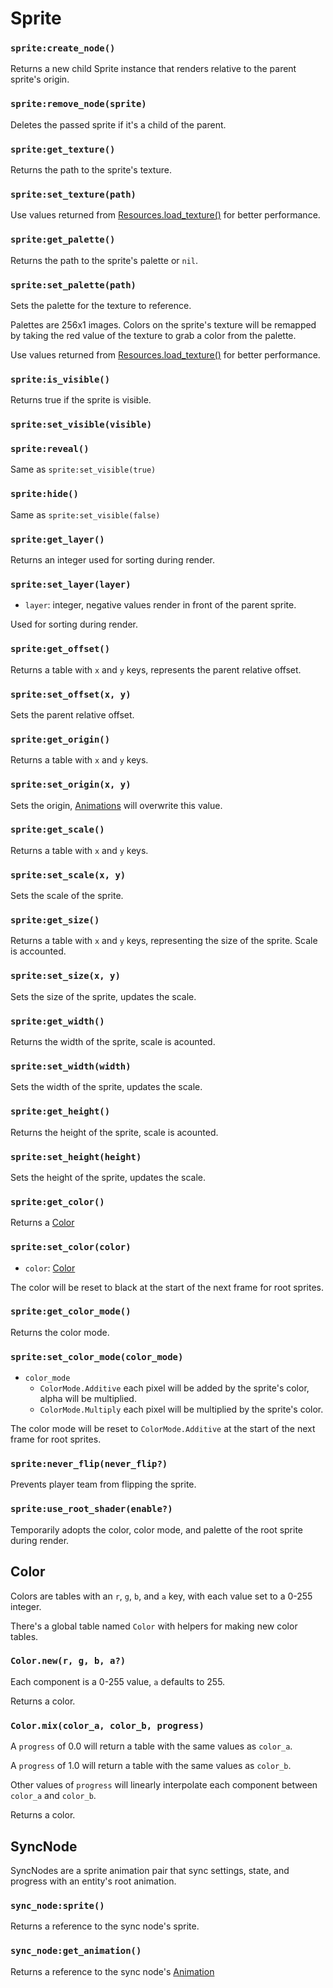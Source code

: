 # Sprite

### `sprite:create_node()`

Returns a new child Sprite instance that renders relative to the parent sprite's origin.

### `sprite:remove_node(sprite)`

Deletes the passed sprite if it's a child of the parent.

### `sprite:get_texture()`

Returns the path to the sprite's texture.

### `sprite:set_texture(path)`

Use values returned from [Resources.load_texture()](/client/lua-api/resources#resourcesload_texturepath) for better performance.

### `sprite:get_palette()`

Returns the path to the sprite's palette or `nil`.

### `sprite:set_palette(path)`

Sets the palette for the texture to reference.

Palettes are 256x1 images. Colors on the sprite's texture will be remapped by taking the red value of the texture to grab a color from the palette.

Use values returned from [Resources.load_texture()](/client/lua-api/resources#resourcesload_texturepath) for better performance.

### `sprite:is_visible()`

Returns true if the sprite is visible.

### `sprite:set_visible(visible)`

### `sprite:reveal()`

Same as `sprite:set_visible(true)`

### `sprite:hide()`

Same as `sprite:set_visible(false)`

### `sprite:get_layer()`

Returns an integer used for sorting during render.

### `sprite:set_layer(layer)`

- `layer`: integer, negative values render in front of the parent sprite.

Used for sorting during render.

### `sprite:get_offset()`

Returns a table with `x` and `y` keys, represents the parent relative offset.

### `sprite:set_offset(x, y)`

Sets the parent relative offset.

### `sprite:get_origin()`

Returns a table with `x` and `y` keys.

### `sprite:set_origin(x, y)`

Sets the origin, [Animations](/client/lua-api/animation) will overwrite this value.

### `sprite:get_scale()`

Returns a table with `x` and `y` keys.

### `sprite:set_scale(x, y)`

Sets the scale of the sprite.

### `sprite:get_size()`

Returns a table with `x` and `y` keys, representing the size of the sprite. Scale is accounted.

### `sprite:set_size(x, y)`

Sets the size of the sprite, updates the scale.

### `sprite:get_width()`

Returns the width of the sprite, scale is acounted.

### `sprite:set_width(width)`

Sets the width of the sprite, updates the scale.

### `sprite:get_height()`

Returns the height of the sprite, scale is acounted.

### `sprite:set_height(height)`

Sets the height of the sprite, updates the scale.

### `sprite:get_color()`

Returns a [Color](#color)

### `sprite:set_color(color)`

- `color`: [Color](#color)

The color will be reset to black at the start of the next frame for root sprites.

### `sprite:get_color_mode()`

Returns the color mode.

### `sprite:set_color_mode(color_mode)`

- `color_mode`
  - `ColorMode.Additive` each pixel will be added by the sprite's color, alpha will be multiplied.
  - `ColorMode.Multiply` each pixel will be multiplied by the sprite's color.

The color mode will be reset to `ColorMode.Additive` at the start of the next frame for root sprites.

### `sprite:never_flip(never_flip?)`

Prevents player team from flipping the sprite.

### `sprite:use_root_shader(enable?)`

Temporarily adopts the color, color mode, and palette of the root sprite during render.

## Color

Colors are tables with an `r`, `g`, `b`, and `a` key, with each value set to a 0-255 integer.

There's a global table named `Color` with helpers for making new color tables.

### `Color.new(r, g, b, a?)`

Each component is a 0-255 value, `a` defaults to 255.

Returns a color.

### `Color.mix(color_a, color_b, progress)`

A `progress` of 0.0 will return a table with the same values as `color_a`.

A `progress` of 1.0 will return a table with the same values as `color_b`.

Other values of `progress` will linearly interpolate each component between `color_a` and `color_b`.

Returns a color.

## SyncNode

SyncNodes are a sprite animation pair that sync settings, state, and progress with an entity's root animation.

### `sync_node:sprite()`

Returns a reference to the sync node's sprite.

### `sync_node:get_animation()`

Returns a reference to the sync node's [Animation](/client/lua-api/animation)
